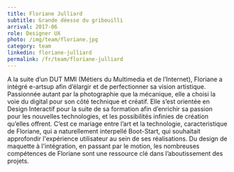 ```yaml
---
title: Floriane Julliard
subtitle: Grande déesse du gribouilli
arrival: 2017-06
role: Designer UX
photo: /img/team/floriane.jpg
category: team
linkedin: floriane-julliard
permalink: /fr/team/floriane-julliard
---
```

A la suite d’un DUT MMI (Métiers du Multimedia et de l’Internet), Floriane a intégré e-artsup afin d’élargir et de perfectionner
sa vision artistique. Passionnée autant par la photographie que la mécanique,
elle a choisi la voie du digital pour son côté technique et créatif. Elle s’est orientée en Design Interactif
pour la suite de sa formation afin d’enrichir sa passion pour les nouvelles technologies, et les possibilités infinies
de création qu’elles offrent. C’est ce mariage entre l’art et la technologie, caracteristique de Floriane, qui a naturellement
interpellé Boot-Start, qui souhaitait approfondir l'expérience utilisateur au sein de ses réalisations. Du design de maquette à
l'intégration, en passant par le motion, les nombreuses compétences de Floriane sont une ressource clé dans l’aboutissement
des projets.